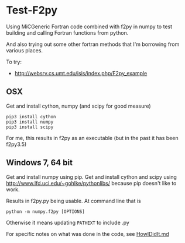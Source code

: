 # Test-F2py

Using MiCGeneric Fortran code combined with f2py in numpy to test building and calling Fortran functions from python.

And also trying out some other fortran methods that I'm borrowing from various places.

To try:
- http://websrv.cs.umt.edu/isis/index.php/F2py_example

## OSX
Get and install cython, numpy (and scipy for good measure)

```
pip3 install cython
pip3 install numpy
pip3 install scipy
```
For me, this results in f2py as an executable (but in the past it has been f2py3.5)

## Windows 7, 64 bit
Get and install numpy using pip. Get and install cython and scipy using http://www.lfd.uci.edu/~gohlke/pythonlibs/ because pip doesn't like to work.

Results in f2py.py being usable. At command line that is
```
python -m numpy.f2py [OPTIONS]
```
Otherwise it means updating <code>PATHEXT</code> to include .py

For specific notes on what was done in the code, see [HowIDidIt.md](https://github.com/uijkelly/test-f2py/blob/master/src/HowIDidIt.md)

